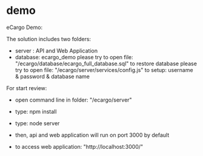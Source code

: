 # demo
eCargo Demo:

The solution includes two folders:
- server  : API and Web Application
- database: ecargo_demo
please try to open file: "/ecargo/database/ecargo_full_database.sql" to restore database
please try to open file: "/ecargo/server/services/config.js" to setup: username & password & database name

For start review:
- open command line in folder: "/ecargo/server"
- type:	npm install
- type: node server

- then, api and web application will run on port 3000 by default
- to access web application: "http://localhost:3000/"

